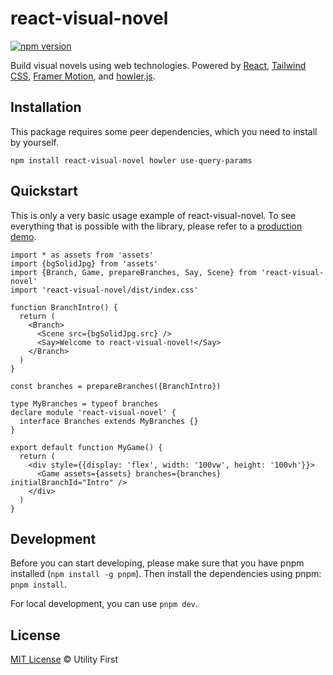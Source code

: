 # react-visual-novel

[![npm version](https://img.shields.io/npm/v/react-visual-novel.svg)](https://www.npmjs.org/package/react-visual-novel)

Build visual novels using web technologies. Powered by [React](https://reactjs.org/), [Tailwind CSS](https://tailwindcss.com/), [Framer Motion](https://www.framer.com/motion/), and [howler.js](https://github.com/goldfire/howler.js).

## Installation

This package requires some peer dependencies, which you need to install by yourself.

```shell
npm install react-visual-novel howler use-query-params
```

## Quickstart

This is only a very basic usage example of react-visual-novel. To see everything that is possible with the library, please refer to a [production demo](https://github.com/yenbekbay/archcode-heritage-novel).

```tsx
import * as assets from 'assets'
import {bgSolidJpg} from 'assets'
import {Branch, Game, prepareBranches, Say, Scene} from 'react-visual-novel'
import 'react-visual-novel/dist/index.css'

function BranchIntro() {
  return (
    <Branch>
      <Scene src={bgSolidJpg.src} />
      <Say>Welcome to react-visual-novel!</Say>
    </Branch>
  )
}

const branches = prepareBranches({BranchIntro})

type MyBranches = typeof branches
declare module 'react-visual-novel' {
  interface Branches extends MyBranches {}
}

export default function MyGame() {
  return (
    <div style={{display: 'flex', width: '100vw', height: '100vh'}}>
      <Game assets={assets} branches={branches} initialBranchId="Intro" />
    </div>
  )
}
```

## Development

Before you can start developing, please make sure that you have pnpm installed (`npm install -g pnpm`). Then install the dependencies using pnpm: `pnpm install`.

For local development, you can use `pnpm dev`.

## License

[MIT License](./LICENSE) © Utility First

